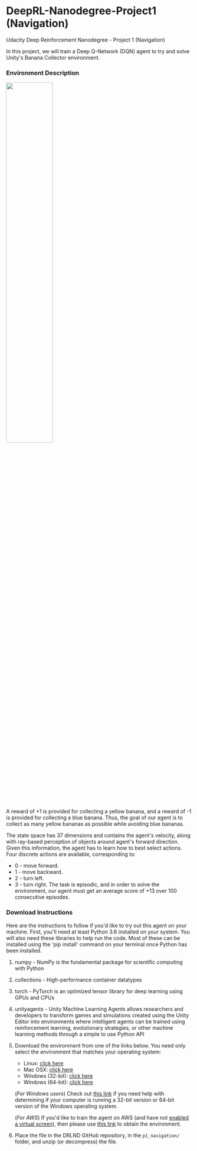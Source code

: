 # DeepRL-Nanodegree-Project1 (Navigation)
Udacity Deep Reinforcement Nanodegree - Project 1 (Navigation)

In this project, we will train a Deep Q-Network (DQN) agent to try and solve Unity's Banana Collector environment.

### Environment Description

<img src="images/trained_agent.gif" width="50%" align="top-left" alt="" title="Banana Collector" />

A reward of +1 is provided for collecting a yellow banana, and a reward of -1 is provided for collecting a blue banana. Thus, the goal of our agent is to collect as many yellow bananas as possible while avoiding blue bananas.

The state space has 37 dimensions and contains the agent's velocity, along with ray-based perception of objects around agent's forward direction. Given this information, the agent has to learn how to best select actions. Four discrete actions are available, corresponding to:

- 0 - move forward.
- 1 - move backward.
- 2 - turn left.
- 3 - turn right.
The task is episodic, and in order to solve the environment, our agent must get an average score of +13 over 100 consecutive episodes.

### Download Instructions

Here are the instructions to follow if you'd like to try out this agent on your machine. First, you'll need at least Python 3.6 installed on your system. You will also need these libraries to help run the code. Most of these can be installed using the 'pip install' command on your terminal once Python has been installed.

1. numpy - NumPy is the fundamental package for scientific computing with Python
1. collections - High-performance container datatypes
1. torch - PyTorch is an optimized tensor library for deep learning using GPUs and CPUs
1. unityagents - Unity Machine Learning Agents allows researchers and developers to transform games and simulations created using the Unity                  Editor into environments where intelligent agents can be trained using reinforcement learning, evolutionary strategies, or                  other machine learning methods through a simple to use Python API

1. Download the environment from one of the links below.  You need only select the environment that matches your operating system:
    - Linux: [click here](https://s3-us-west-1.amazonaws.com/udacity-drlnd/P1/Banana/Banana_Linux.zip)
    - Mac OSX: [click here](https://s3-us-west-1.amazonaws.com/udacity-drlnd/P1/Banana/Banana.app.zip)
    - Windows (32-bit): [click here](https://s3-us-west-1.amazonaws.com/udacity-drlnd/P1/Banana/Banana_Windows_x86.zip)
    - Windows (64-bit): [click here](https://s3-us-west-1.amazonaws.com/udacity-drlnd/P1/Banana/Banana_Windows_x86_64.zip)

    (_For Windows users_) Check out [this link](https://support.microsoft.com/en-us/help/827218/how-to-determine-whether-a-computer-is-running-a-32-bit-version-or-64) if you need help with determining if your computer is running a 32-bit version or 64-bit version of the Windows operating system.

    (_For AWS_) If you'd like to train the agent on AWS (and have not [enabled a virtual screen](https://github.com/Unity-Technologies/ml-agents/blob/master/docs/Training-on-Amazon-Web-Service.md)), then please use [this link](https://s3-us-west-1.amazonaws.com/udacity-drlnd/P1/Banana/Banana_Linux_NoVis.zip) to obtain the environment.

2. Place the file in the DRLND GitHub repository, in the `p1_navigation/` folder, and unzip (or decompress) the file.
